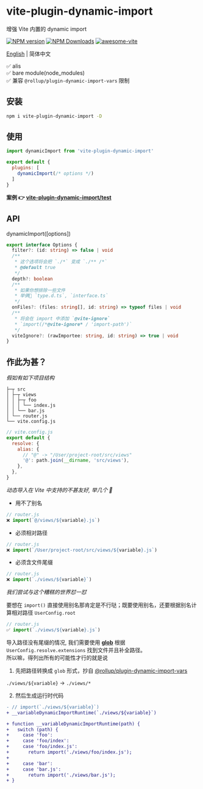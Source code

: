 # vite-plugin-dynamic-import

增强 Vite 内置的 dynamic import

[![NPM version](https://img.shields.io/npm/v/vite-plugin-dynamic-import.svg)](https://npmjs.org/package/vite-plugin-dynamic-import)
[![NPM Downloads](https://img.shields.io/npm/dm/vite-plugin-dynamic-import.svg?style=flat)](https://npmjs.org/package/vite-plugin-dynamic-import)
[![awesome-vite](https://awesome.re/badge.svg)](https://github.com/vitejs/awesome-vite)

[English](https://github.com/vite-plugin/vite-plugin-dynamic-import#readme) | 简体中文

✅ alis  
✅ bare module(node_modules)  
✅ 兼容 `@rollup/plugin-dynamic-import-vars` 限制   

## 安装

```bash
npm i vite-plugin-dynamic-import -D
```

## 使用

```javascript
import dynamicImport from 'vite-plugin-dynamic-import'

export default {
  plugins: [
    dynamicImport(/* options */)
  ]
}
```

**案例 👉 [vite-plugin-dynamic-import/test](https://github.com/vite-plugin/vite-plugin-dynamic-import/blob/main/test)**


## API

dynamicImport([options])

```ts
export interface Options {
  filter?: (id: string) => false | void
  /**
   * 这个选项将会把 `./*` 变成 `./** /*`
   * @default true
   */
  depth?: boolean
  /**
   * 如果你想排除一些文件  
   * 举俩🌰 `type.d.ts`, `interface.ts`
   */
  onFiles?: (files: string[], id: string) => typeof files | void
  /**
   * 将会在 import 中添加 `@vite-ignore`  
   * `import(/*@vite-ignore* / 'import-path')`
   */
  viteIgnore?: (rawImportee: string, id: string) => true | void
}
```

## 作此为甚？

*假如有如下项目结构*

```tree
├─┬ src
│ ├─┬ views
│ │ ├─┬ foo
│ │ │ └── index.js
│ │ └── bar.js
│ └── router.js
└── vite.config.js
```

```js
// vite.config.js
export default {
  resolve: {
    alias: {
      // "@" -> "/User/project-root/src/views"
      '@': path.join(__dirname, 'src/views'),
    },
  },
}
```

*动态导入在 Vite 中支持的不甚友好, 举几个 🌰*

- 用不了别名

```js
// router.js
❌ import(`@/views/${variable}.js`)
```

- 必须相对路径

```js
// router.js
❌ import(`/User/project-root/src/views/${variable}.js`)
```

- 必须含文件尾缀

```js
// router.js
❌ import(`./views/${variable}`)
```

*我们尝试与这个糟糕的世界怼一怼*

要想在 `import()` 直接使用别名那肯定是不行哒；既要使用别名，还要根据别名计算相对路径 `UserConfig.root`

```js
// router.js
✅ import(`./views/${variable}.js`)
```

导入路径没有尾缀的情况, 我们需要使用 **[glob](https://www.npmjs.com/package/fast-glob)** 根据 `UserConfig.resolve.extensions` 找到文件并且补全路径。    
所以嘛，得列出所有的可能性才行的就是说

1. 先把路径转换成 `glob` 形式，抄自 [@rollup/plugin-dynamic-import-vars](https://github.com/rollup/plugins/tree/master/packages/dynamic-import-vars#how-it-works)

`./views/${variable}` -> `./views/*`

2. 然后生成运行时代码

```diff
- // import(`./views/${variable}`)
+ __variableDynamicImportRuntime(`./views/${variable}`)

+ function __variableDynamicImportRuntime(path) {
+   switch (path) {
+     case 'foo':
+     case 'foo/index':
+     case 'foo/index.js':
+       return import('./views/foo/index.js');
+ 
+     case 'bar':
+     case 'bar.js':
+       return import('./views/bar.js');
+ }
```
